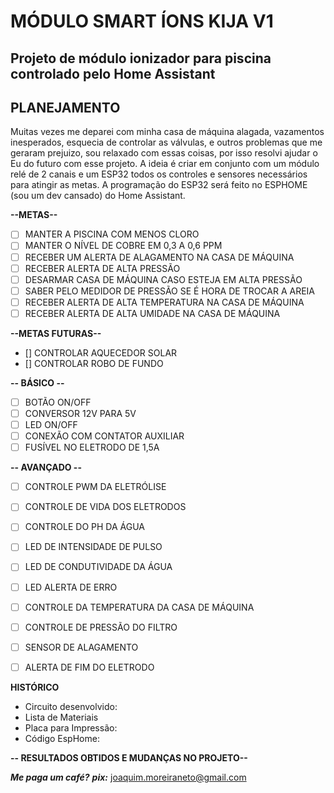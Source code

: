 # MÓDULO SMART ÍONS KIJA V1
## Projeto de módulo ionizador para piscina controlado pelo Home Assistant


## PLANEJAMENTO
Muitas vezes me deparei com minha casa de máquina alagada, vazamentos inesperados, esquecia de controlar as válvulas, e outros problemas que me geraram prejuizo, sou relaxado com essas coisas, por isso resolvi ajudar o Eu do futuro com esse projeto. A ideia é criar em conjunto com um módulo relé de 2 canais e um ESP32 todos os controles e sensores necessários para atingir as metas. A programação do ESP32 será feito no ESPHOME (sou um dev cansado) do Home Assistant.

**--METAS--** 
- [ ] MANTER A PISCINA COM MENOS CLORO
- [ ] MANTER O NÍVEL DE COBRE EM 0,3 A 0,6 PPM
- [ ] RECEBER UM ALERTA DE ALAGAMENTO NA CASA DE MÁQUINA
- [ ] RECEBER ALERTA DE ALTA PRESSÃO
- [ ] DESARMAR CASA DE MÁQUINA CASO ESTEJA EM ALTA PRESSÃO
- [ ] SABER PELO MEDIDOR DE PRESSÃO SE É HORA DE TROCAR A AREIA
- [ ] RECEBER ALERTA DE ALTA TEMPERATURA NA CASA DE MÁQUINA
- [ ] RECEBER ALERTA DE ALTA UMIDADE NA CASA DE MÁQUINA

**--METAS FUTURAS--**
- [] CONTROLAR AQUECEDOR SOLAR
- [] CONTROLAR ROBO DE FUNDO

 **-- BÁSICO --**
 - [ ] BOTÃO ON/OFF
 - [ ] CONVERSOR 12V PARA 5V
 - [ ] LED ON/OFF
 - [ ] CONEXÃO COM CONTATOR AUXILIAR
 - [ ] FUSÍVEL NO ELETRODO DE 1,5A

 **-- AVANÇADO --**
- [ ] CONTROLE PWM DA ELETRÓLISE
- [ ] CONTROLE DE VIDA DOS ELETRODOS
- [ ] CONTROLE DO PH DA ÁGUA
- [ ] LED DE INTENSIDADE DE PULSO
- [ ] LED DE CONDUTIVIDADE DA ÁGUA
- [ ] LED ALERTA DE ERRO
- [ ] CONTROLE DA TEMPERATURA DA CASA DE MÁQUINA
- [ ] CONTROLE DE PRESSÃO DO FILTRO
- [ ] SENSOR DE ALAGAMENTO
- [ ] ALERTA DE FIM DO ELETRODO


**HISTÓRICO**
- Circuito desenvolvido:
- Lista de Materiais
- Placa para Impressão:
- Código EspHome:

 **-- RESULTADOS OBTIDOS E MUDANÇAS NO PROJETO--**

 ***Me paga um café?***
 ***pix:*** joaquim.moreiraneto@gmail.com


